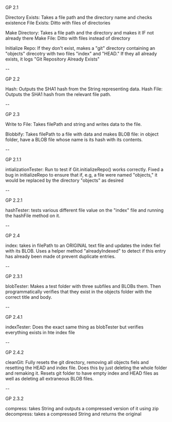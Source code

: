 GP 2.1

Directory Exists: Takes a file path and the directory name and checks existence
File Exists: Ditto with files of directories

Make Directory: Takes a file path and the directory and makes it IF not already there
Make File: Ditto with files instead of directory

Initialize Repo: If they don't exist, makes a "git" directory containing an "objects" direcotry with two files "index" and "HEAD." If they all already exists, it logs "Git Repository Already Exists" 

--

GP 2.2

Hash: Outputs the SHA1 hash from the String representing data.
Hash File: Outputs the SHA1 hash from the relevant file path.

--

GP 2.3

Write to File: Takes filePath and string and writes data to the file.

Blobbify: Takes filePath to a file with data and makes BLOB file: in object folder, have a BLOB file whose name is its hash with its contents.

--

GP 2.1.1

intializationTester: Run to test if Git.initializeRepo() works correctly.
Fixed a bug in initializeRepo to ensure that if, e.g, a file were named "objects," it would be replaced by the directory "objects" as desired

--

GP 2.2.1

hashTester: tests various different file value on the "index" file and running the hashFile method on it.

--

GP 2.4

index: takes in filePath to an ORIGINAL text file and updates the index fiel with its BLOB. Uses a helper method "alreadyIndexed" to detect if this entry has already been made ot prevent duplicate entries.

--

GP 2.3.1

blobTester: Makes a test folder with three subfiles and BLOBs them. Then programmatically verifies that they exist in the objects folder with the correct title and body.

--

GP 2.4.1

indexTester: Does the exact same thing as blobTester but verifies everything exists in hte index file

--

GP 2.4.2

cleanGit: Fully resets the git directory, removing all objects fiels and resetting the HEAD and index file. Does this by just deleting the whole folder and remaking it. Resets git folder to have empty index and HEAD files as well as deleting all extraneous BLOB files.

-- 

GP 2.3.2

compress: takes String and outputs a compressed version of it using zip
decompress: takes a compressed String and returns the original